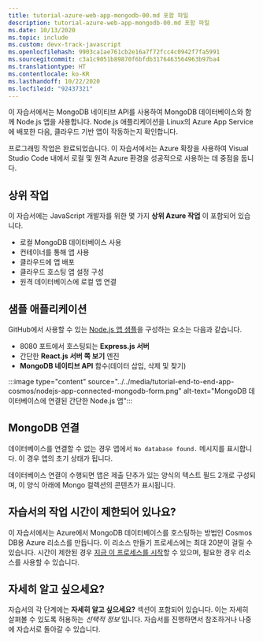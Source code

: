 ```yaml
---
title: tutorial-azure-web-app-mongodb-00.md 포함 파일
description: tutorial-azure-web-app-mongodb-00.md 포함 파일
ms.date: 10/13/2020
ms.topic: include
ms.custom: devx-track-javascript
ms.openlocfilehash: 9903ca1ae761cb2e16a7f72fcc4c0942f7fa5991
ms.sourcegitcommit: c3a1c9051b89870f6bfdb3176463564963b97ba4
ms.translationtype: HT
ms.contentlocale: ko-KR
ms.lasthandoff: 10/22/2020
ms.locfileid: "92437321"
---
```

이 자습서에서는 MongoDB 네이티브 API를 사용하여 MongoDB 데이터베이스와 함께 Node.js 앱을 사용합니다. Node.js 애플리케이션을 Linux의 Azure App Service에 배포한 다음, 클라우드 기반 앱이 작동하는지 확인합니다. 

프로그래밍 작업은 완료되었습니다. 이 자습서에서는 Azure 확장을 사용하여 Visual Studio Code 내에서 로컬 및 원격 Azure 환경을 성공적으로 사용하는 데 중점을 둡니다.

## <a name="top-tasks"></a>상위 작업

이 자습서에는 JavaScript 개발자를 위한 몇 가지 **상위 Azure 작업** 이 포함되어 있습니다.

* 로컬 MongoDB 데이터베이스 사용
* 컨테이너를 통해 앱 사용
* 클라우드에 앱 배포
* 클라우드 호스팅 앱 설정 구성 
* 원격 데이터베이스에 로컬 앱 연결

## <a name="sample-application"></a>샘플 애플리케이션

GitHub에서 사용할 수 있는 [Node.js 앱 샘플](https://github.com/Azure-Samples/js-e2e-express-mongo)을 구성하는 요소는 다음과 같습니다.

* 8080 포트에서 호스팅되는 **Express.js 서버**
* 간단한 **React.js 서버 쪽 보기** 엔진
* **MongoDB 네이티브 API** 함수(데이터 삽입, 삭제 및 찾기)

:::image type="content" source="../../media/tutorial-end-to-end-app-cosmos/nodejs-app-connected-mongodb-form.png" alt-text="MongoDB 데이터베이스에 연결된 간단한 Node.js 앱":::

## <a name="the-mongodb-connection"></a>MongoDB 연결

데이터베이스를 연결할 수 없는 경우 앱에서 `No database found.` 메시지를 표시합니다. 이 경우 앱의 초기 상태가 됩니다.

데이터베이스 연결이 수행되면 앱은 제출 단추가 있는 양식의 텍스트 필드 2개로 구성되며, 이 양식 아래에 Mongo 컬렉션의 콘텐츠가 표시됩니다.

## <a name="limited-time-to-work-on-the-tutorial"></a>자습서의 작업 시간이 제한되어 있나요?

이 자습서에서는 Azure에서 MongoDB 데이터베이스를 호스팅하는 방법인 Cosmos DB용 Azure 리소스를 만듭니다. 이 리소스 만들기 프로세스에는 최대 20분이 걸릴 수 있습니다. 시간이 제한된 경우 [지금 이 프로세스를 시작](../../tutorial/web-app-mongodb.yml?tutorial-step=5)할 수 있으며, 필요한 경우 리소스를 사용할 수 있습니다. 

## <a name="want-to-know-more"></a>자세히 알고 싶으세요? 

자습서의 각 단계에는 **자세히 알고 싶으세요?** 섹션이 포함되어 있습니다. 이는 자세히 살펴볼 수 있도록 허용하는 _선택적 정보_ 입니다. 자습서를 진행하면서 참조하거나 나중에 자습서로 돌아갈 수 있습니다. 